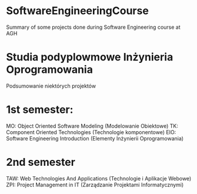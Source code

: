# SoftwareEngineeringCourse
Summary of some projects done during Software Engineering course at AGH

# Studia podyplowmowe Inżynieria Oprogramowania
Podsumowanie niektórych projektów

# 1st semester:
MO: Object Oriented Software Modeling (Modelowanie Obiektowe)
TK: Component Oriented Technologies (Technologie komponentowe)
EIO: Software Engineering Introduction (Elementy Inżynierii Oprogramowania)

# 2nd semester
TAW: Web Technologies And Applications (Technologie i Aplikacje Webowe)
ZPI: Project Management in IT (Zarządzanie Projektami Informatycznymi)
